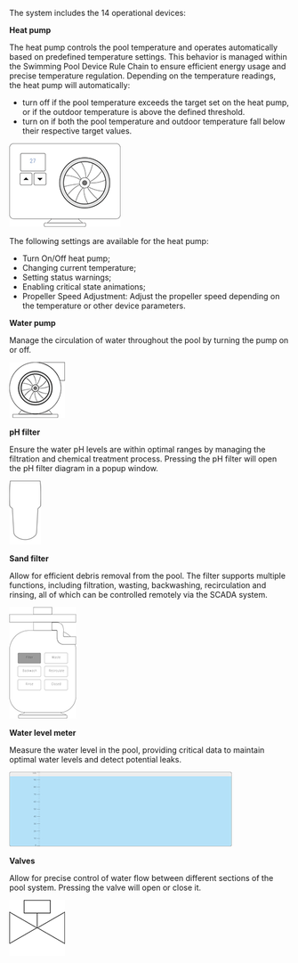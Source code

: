 The system includes the 14 operational devices:

**Heat pump**

The heat pump controls the pool temperature and operates automatically based on predefined temperature settings. This behavior is managed within the Swimming Pool Device Rule Chain to ensure efficient energy usage and precise temperature regulation. Depending on the temperature readings, the heat pump will automatically:
* turn off if the pool temperature exceeds the target set on the heat pump, or if the outdoor temperature is above the defined threshold.
* turn on if both the pool temperature and outdoor temperature fall below their respective target values.

![image](/images/solutions/swimming_pool_scada_system/scada-devices/heat-pump-high-performance.png)

The following settings are available for the heat pump:

- Turn On/Off heat pump;
- Changing current temperature;
- Setting status warnings;
- Enabling critical state animations;
- Propeller Speed Adjustment: Adjust the propeller speed depending on the temperature or other device parameters.

**Water pump**

Manage the circulation of water throughout the pool by turning the pump on or off.

![image](/images/solutions/swimming_pool_scada_system/scada-devices/water-pump-high-performance.png)

**pH filter**

Ensure the water pH levels are within optimal ranges by managing the filtration and chemical treatment process. Pressing the pH filter will open the pH filter diagram in a popup window.

![image](/images/solutions/swimming_pool_scada_system/scada-devices/ph-filter-high-performance.png)

**Sand filter**

Allow for efficient debris removal from the pool. The filter supports multiple functions, including filtration, wasting, backwashing, recirculation and rinsing, all of which can be controlled remotely via the SCADA system.

![image](/images/solutions/swimming_pool_scada_system/scada-devices/sand-filter-high-performance.png)

**Water level meter**

Measure the water level in the pool, providing critical data to maintain optimal water levels and detect potential leaks.

![image](/images/solutions/swimming_pool_scada_system/scada-devices/hp-pool-performance.png)

**Valves**

Allow for precise control of water flow between different sections of the pool system. Pressing the valve will open or close it.

![image](/images/solutions/swimming_pool_scada_system/scada-devices/valve-high-performance.png)